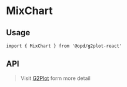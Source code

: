 # MixChart

## Usage

```tsx | pure
import { MixChart } from '@opd/g2plot-react'
```

## API

<API id="MixChart"></API>

> Visit [G2Plot](https://g2plot.antv.antgroup.com/api/plot-api) form more detail
